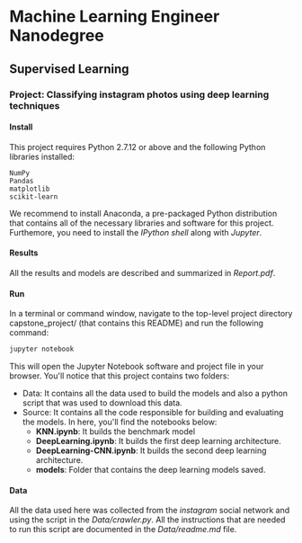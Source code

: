 
# Machine Learning Engineer Nanodegree

## Supervised Learning

### Project: Classifying instagram photos using deep learning techniques

####  Install

This project requires Python 2.7.12 or above and the following Python libraries installed:

    NumPy
    Pandas
    matplotlib
    scikit-learn

We recommend to install Anaconda, a pre-packaged Python distribution that contains all of the necessary libraries and software for this project. Furthemore, you need to install the _IPython shell_ along with _Jupyter_. 


#### Results

All the results and models are described and summarized in _Report.pdf_.

#### Run

In a terminal or command window, navigate to the top-level project directory capstone_project/ (that contains this README) and run the following command:


```python
jupyter notebook
```

This will open the Jupyter Notebook software and project file in your browser.
You'll notice that this project contains two folders:

- Data: It contains all the data used to build the models and also a python script that was used to download this data.
- Source: It contains all the code responsible for building and evaluating the models. In here, you'll find the notebooks below:
	- **KNN.ipynb**: It builds the benchmark model
	- **DeepLearning.ipynb**: It builds the first deep learning architecture.
	- **DeepLearning-CNN.ipynb**: It builds the second deep learning architecture.
	- **models**: Folder that contains the deep learning models saved.

#### Data

All the data used here was collected from the _instagram_ social network and using the script in the _Data/crawler.py_. All the instructions that are needed to run this script are documented in the _Data/readme.md_ file. 
